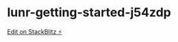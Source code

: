 # lunr-getting-started-j54zdp

[Edit on StackBlitz ⚡️](https://stackblitz.com/edit/lunr-getting-started-j54zdp)
